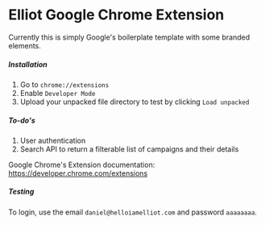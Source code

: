 # Elliot Google Chrome Extension
Currently this is simply Google's boilerplate template with some branded elements.

##### Installation

1. Go to `chrome://extensions`
2. Enable `Developer Mode`
3. Upload your unpacked file directory to test by clicking `Load unpacked`

##### To-do's

1. User authentication
2. Search API to return a filterable list of campaigns and their details

Google Chrome's Extension documentation: https://developer.chrome.com/extensions

##### Testing

To login, use the email `daniel@helloiamelliot.com` and password `aaaaaaaa`.
